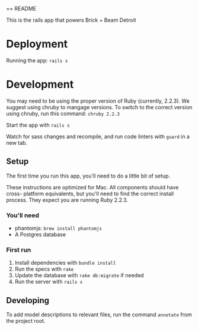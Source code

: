 == README

This is the rails app that powers Brick + Beam Detroit

# Deployment

Running the app: `rails s`

# Development

You may need to be using the proper version of Ruby (currently, 2.2.3). We
suggest using chruby to mangage versions. To switch to the correct version using
chruby, run this command: `chruby 2.2.3`

Start the app with `rails s`

Watch for sass changes and recompile, and run code linters with `guard` in a new
tab.

## Setup

The first time you run this app, you'll need to do a little bit of setup.

These instructions are optimized for Mac. All components should have cross-
platform equivalents, but you'll need to find the correct install process. They
expect you are running Ruby 2.2.3.

### You'll need

* phantomjs: `brew install phantomjs`
* A Postgres database

### First run

1. Install dependencies with `bundle install`
2. Run the specs with `rake`
3. Update the database with `rake db:migrate` if needed
4. Run the server with `rails s`

## Developing

To add model descriptions to relevant files, run the command `annotate` from the
project root.

